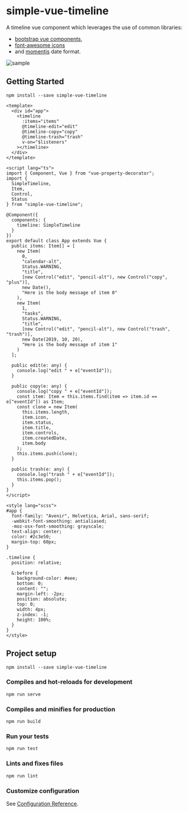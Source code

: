 # simple-vue-timeline

A timeline vue component which leverages the use of common libraries:
 * [bootstrap vue components](https://bootstrap-vue.js.org/),
 * [font-awesome icons](https://fontawesome.com/) 
 * and [momentjs](https://momentjs.com/) date format.

![sample](https://raw.githubusercontent.com/scottie34/simple-vue-timeline/master/doc/simple-vue-timeline.png)

## Getting Started

```
npm install --save simple-vue-timeline
```

```vue
<template>
  <div id="app">
    <timeline
      :items="items"
      @timeline-edit="edit"
      @timeline-copy="copy"
      @timeline-trash="trash"
      v-on="$listeners"
    ></timeline>
  </div>
</template>

<script lang="ts">
import { Component, Vue } from "vue-property-decorator";
import {
  SimpleTimeline,
  Item,
  Control,
  Status
} from "simple-vue-timeline";

@Component({
  components: {
    timeline: SimpleTimeline
  }
})
export default class App extends Vue {
  public items: Item[] = [
    new Item(
      0,
      "calendar-alt",
      Status.WARNING,
      "title",
      [new Control("edit", "pencil-alt"), new Control("copy", "plus")],
      new Date(),
      "Here is the body message of item 0"
    ),
    new Item(
      1,
      "tasks",
      Status.WARNING,
      "title",
      [new Control("edit", "pencil-alt"), new Control("trash", "trash")],
      new Date(2019, 10, 20),
      "Here is the body message of item 1"
    )
  ];

  public edit(e: any) {
    console.log("edit " + e["eventId"]);
  }

  public copy(e: any) {
    console.log("copy " + e["eventId"]);
    const item: Item = this.items.find(item => item.id == e["eventId"]) as Item;
    const clone = new Item(
      this.items.length,
      item.icon,
      item.status,
      item.title,
      item.controls,
      item.createdDate,
      item.body
    );
    this.items.push(clone);
  }

  public trash(e: any) {
    console.log("trash " + e["eventId"]);
    this.items.pop();
  }
}
</script>

<style lang="scss">
#app {
  font-family: "Avenir", Helvetica, Arial, sans-serif;
  -webkit-font-smoothing: antialiased;
  -moz-osx-font-smoothing: grayscale;
  text-align: center;
  color: #2c3e50;
  margin-top: 60px;
}

.timeline {
  position: relative;

  &:before {
    background-color: #eee;
    bottom: 0;
    content: "";
    margin-left: -2px;
    position: absolute;
    top: 0;
    width: 4px;
    z-index: -1;
    height: 100%;
  }
}
</style>
```
      
## Project setup
```
npm install --save simple-vue-timeline
```

### Compiles and hot-reloads for development
```
npm run serve
```

### Compiles and minifies for production
```
npm run build
```

### Run your tests
```
npm run test
```

### Lints and fixes files
```
npm run lint
```

### Customize configuration
See [Configuration Reference](https://cli.vuejs.org/config/).
